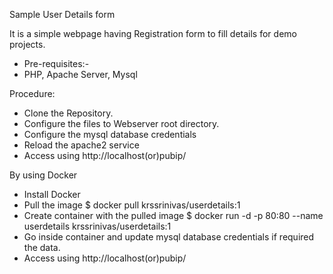 Sample User Details form 

It is a simple webpage having Registration form to fill details for demo projects.

- Pre-requisites:-
- PHP, Apache Server, Mysql

Procedure:
- Clone the Repository.
- Configure the files to Webserver root directory.
- Configure the mysql database credentials
- Reload the apache2 service
- Access using http://localhost(or)pubip/

By using Docker
- Install Docker
- Pull the image
  $ docker pull krssrinivas/userdetails:1
- Create container with the pulled image
  $ docker run -d -p 80:80 --name userdetails krssrinivas/userdetails:1
- Go inside container and update mysql database credentials if required the data.
- Access using http://localhost(or)pubip/
    
